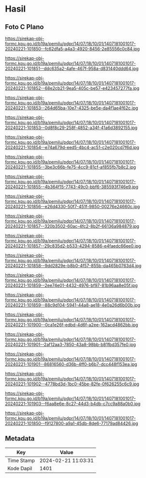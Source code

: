 # Hasil

## Foto C Plano

https://sirekap-obj-formc.kpu.go.id/b19a/pemilu/pdpr/14/07/18/10/01/1407181001017-20240221-101850--fc62dfa5-a4a3-4920-8456-2e85556c0c84.jpg

https://sirekap-obj-formc.kpu.go.id/b19a/pemilu/pdpr/14/07/18/10/01/1407181001017-20240221-101851--ddc635a2-4afe-467f-958a-d831440ddd64.jpg

https://sirekap-obj-formc.kpu.go.id/b19a/pemilu/pdpr/14/07/18/10/01/1407181001017-20240221-101852--68e2cb21-9ea5-405c-be57-e423457277fa.jpg

https://sirekap-obj-formc.kpu.go.id/b19a/pemilu/pdpr/14/07/18/10/01/1407181001017-20240221-101853--264d65ba-10e7-4325-be5e-da4f1ae4f62c.jpg

https://sirekap-obj-formc.kpu.go.id/b19a/pemilu/pdpr/14/07/18/10/01/1407181001017-20240221-101853--0d8f8c29-258f-4852-a34f-41a6d3892155.jpg

https://sirekap-obj-formc.kpu.go.id/b19a/pemilu/pdpr/14/07/18/10/01/1407181001017-20240221-101854--e74a679d-eed5-4bc4-ac51-c2e020cd7f6d.jpg

https://sirekap-obj-formc.kpu.go.id/b19a/pemilu/pdpr/14/07/18/10/01/1407181001017-20240221-101855--3be3c66b-fe75-4cc9-81cf-af855fb7b8c2.jpg

https://sirekap-obj-formc.kpu.go.id/b19a/pemilu/pdpr/14/07/18/10/01/1407181001017-20240221-101855--4b364f15-7743-49c0-bbf6-385593f746e9.jpg

https://sirekap-obj-formc.kpu.go.id/b19a/pemilu/pdpr/14/07/18/10/01/1407181001017-20240221-101856--e26d4330-50f7-451f-9850-00276e24660c.jpg

https://sirekap-obj-formc.kpu.go.id/b19a/pemilu/pdpr/14/07/18/10/01/1407181001017-20240221-101857--320b3502-60ac-4fc2-8b2f-66136a984879.jpg

https://sirekap-obj-formc.kpu.go.id/b19a/pemilu/pdpr/14/07/18/10/01/1407181001017-20240221-101857--29c835d2-b533-4294-8586-e4faedc66ee0.jpg

https://sirekap-obj-formc.kpu.go.id/b19a/pemilu/pdpr/14/07/18/10/01/1407181001017-20240221-101858--9dd2829e-b8b0-4f57-855b-da465b0763d4.jpg

https://sirekap-obj-formc.kpu.go.id/b19a/pemilu/pdpr/14/07/18/10/01/1407181001017-20240221-101859--2ee74e01-4432-4976-bf97-81b96aa8e05f.jpg

https://sirekap-obj-formc.kpu.go.id/b19a/pemilu/pdpr/14/07/18/10/01/1407181001017-20240221-101859--88c9d104-5941-44a8-ae18-4e0a26d6b00b.jpg

https://sirekap-obj-formc.kpu.go.id/b19a/pemilu/pdpr/14/07/18/10/01/1407181001017-20240221-101900--0ca1e26f-edbd-4d6f-a2ee-162acd4862bb.jpg

https://sirekap-obj-formc.kpu.go.id/b19a/pemilu/pdpr/14/07/18/10/01/1407181001017-20240221-101901--2af12aa3-7850-43a8-98bb-b81fbd357fe0.jpg

https://sirekap-obj-formc.kpu.go.id/b19a/pemilu/pdpr/14/07/18/10/01/1407181001017-20240221-101901--86816560-d36b-4ff0-b6b7-dcc448f153ea.jpg

https://sirekap-obj-formc.kpu.go.id/b19a/pemilu/pdpr/14/07/18/10/01/1407181001017-20240221-101902--4778bd3d-1bc0-45be-82fe-0f626255c6c9.jpg

https://sirekap-obj-formc.kpu.go.id/b19a/pemilu/pdpr/14/07/18/10/01/1407181001017-20240221-101903--f6aa8e6e-8c27-44d3-b4db-c7cc9a88a0b0.jpg

https://sirekap-obj-formc.kpu.go.id/b19a/pemilu/pdpr/14/07/18/10/01/1407181001017-20240221-101850--f9127800-a9a1-45db-8de6-77179ad84426.jpg


## Metadata

| Key        | Value               |
| ---------- | ------------------- |
| Time Stamp | 2024-02-21 11:03:31 |
| Kode Dapil | 1401                |



